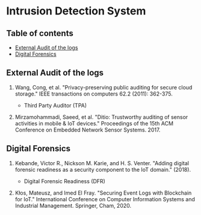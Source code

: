 # Intrusion Detection System
## Table of contents
- [External Audit of the logs](#external-audit-of-the-logs)
- [Digital Forensics](#digital-forensics)


## External Audit of the logs
<!-- #### Literature -->
1. Wang, Cong, et al. "Privacy-preserving public auditing for secure cloud storage." IEEE transactions on computers 62.2 (2011): 362-375.
    - Third Party Auditor (TPA)

2. Mirzamohammadi, Saeed, et al. "Ditio: Trustworthy auditing of sensor activities in mobile & IoT devices." Proceedings of the 15th ACM Conference on Embedded Network Sensor Systems. 2017.


## Digital Forensics
1. Kebande, Victor R., Nickson M. Karie, and H. S. Venter. "Adding digital forensic readiness as a security component to the IoT domain." (2018).
    -  Digital Forensic Readiness (DFR)

2. Kłos, Mateusz, and Imed El Fray. "Securing Event Logs with Blockchain for IoT." International Conference on Computer Information Systems and Industrial Management. Springer, Cham, 2020.



